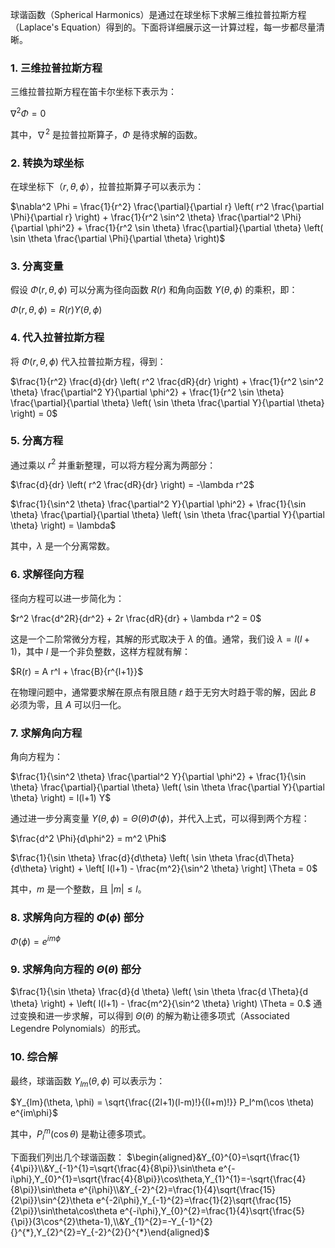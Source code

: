 



球谐函数（Spherical Harmonics）是通过在球坐标下求解三维拉普拉斯方程（Laplace's Equation）得到的。下面将详细展示这一计算过程，每一步都尽量清晰。

### 1. 三维拉普拉斯方程

三维拉普拉斯方程在笛卡尔坐标下表示为：

$\nabla^2 \Phi = 0$

其中，$\nabla^2$ 是拉普拉斯算子，$\Phi$ 是待求解的函数。

### 2. 转换为球坐标

在球坐标下（$r, \theta, \phi$），拉普拉斯算子可以表示为：

$\nabla^2 \Phi = \frac{1}{r^2} \frac{\partial}{\partial r} \left( r^2 \frac{\partial \Phi}{\partial r} \right) + \frac{1}{r^2 \sin^2 \theta} \frac{\partial^2 \Phi}{\partial \phi^2} + \frac{1}{r^2 \sin \theta} \frac{\partial}{\partial \theta} \left( \sin \theta \frac{\partial \Phi}{\partial \theta} \right)$

### 3. 分离变量

假设 $\Phi(r, \theta, \phi)$ 可以分离为径向函数 $R(r)$ 和角向函数 $Y(\theta, \phi)$ 的乘积，即：

$\Phi(r, \theta, \phi) = R(r) Y(\theta, \phi)$

### 4. 代入拉普拉斯方程

将 $\Phi(r, \theta, \phi)$ 代入拉普拉斯方程，得到：

$\frac{1}{r^2} \frac{d}{dr} \left( r^2 \frac{dR}{dr} \right) + \frac{1}{r^2 \sin^2 \theta} \frac{\partial^2 Y}{\partial \phi^2} + \frac{1}{r^2 \sin \theta} \frac{\partial}{\partial \theta} \left( \sin \theta \frac{\partial Y}{\partial \theta} \right) = 0$

### 5. 分离方程

通过乘以 $r^2$ 并重新整理，可以将方程分离为两部分：

$\frac{d}{dr} \left( r^2 \frac{dR}{dr} \right) = -\lambda r^2$

$\frac{1}{\sin^2 \theta} \frac{\partial^2 Y}{\partial \phi^2} + \frac{1}{\sin \theta} \frac{\partial}{\partial \theta} \left( \sin \theta \frac{\partial Y}{\partial \theta} \right) = \lambda$

其中，$\lambda$ 是一个分离常数。

### 6. 求解径向方程

径向方程可以进一步简化为：

$r^2 \frac{d^2R}{dr^2} + 2r \frac{dR}{dr} + \lambda r^2  = 0$

这是一个二阶常微分方程，其解的形式取决于 $\lambda$ 的值。通常，我们设 $\lambda = l(l+1)$，其中 $l$ 是一个非负整数，这样方程就有解：

$R(r) = A r^l + \frac{B}{r^{l+1}}$

在物理问题中，通常要求解在原点有限且随 $r$ 趋于无穷大时趋于零的解，因此 $B$ 必须为零，且 $A$ 可以归一化。

### 7. 求解角向方程

角向方程为：

$\frac{1}{\sin^2 \theta} \frac{\partial^2 Y}{\partial \phi^2} + \frac{1}{\sin \theta} \frac{\partial}{\partial \theta} \left( \sin \theta \frac{\partial Y}{\partial \theta} \right) = l(l+1) Y$

通过进一步分离变量 $Y(\theta, \phi) = \Theta(\theta) \Phi(\phi)$，并代入上式，可以得到两个方程：

$\frac{d^2 \Phi}{d\phi^2} = m^2 \Phi$

$\frac{1}{\sin \theta} \frac{d}{d\theta} \left( \sin \theta \frac{d\Theta}{d\theta} \right) + \left[ l(l+1) - \frac{m^2}{\sin^2 \theta} \right] \Theta = 0$

其中，$m$ 是一个整数，且 $|m| \leq l$。

### 8. 求解角向方程的 $\Phi(\phi)$ 部分

$\Phi(\phi) = e^{im\phi}$

### 9. 求解角向方程的 $\Theta(\theta)$ 部分
$\frac{1}{\sin \theta} \frac{d}{d \theta} \left( \sin \theta \frac{d \Theta}{d \theta} \right) + \left( l(l+1) - \frac{m^2}{\sin^2 \theta} \right) \Theta = 0.$
通过变换和进一步求解，可以得到 $\Theta(\theta)$ 的解为勒让德多项式（Associated Legendre Polynomials）的形式。

### 10. 综合解

最终，球谐函数 $Y_{lm}(\theta, \phi)$ 可以表示为：

$Y_{lm}(\theta, \phi) = \sqrt{\frac{(2l+1)(l-m)!}{(l+m)!}} P_l^m(\cos \theta) e^{im\phi}$

其中，$P_l^m(\cos \theta)$ 是勒让德多项式。

下面我们列出几个球谐函数：
$\begin{aligned}&Y_{0}^{0}=\sqrt{\frac{1}{4\pi}}\\&Y_{-1}^{1}=\sqrt{\frac{4}{8\pi}}\sin\theta e^{-i\phi},Y_{0}^{1}=\sqrt{\frac{4}{8\pi}}\cos\theta,Y_{1}^{1}=-\sqrt{\frac{4}{8\pi}}\sin\theta e^{i\phi}\\&Y_{-2}^{2}=\frac{1}{4}\sqrt{\frac{15}{2\pi}}\sin^{2}\theta e^{-2i\phi},Y_{-1}^{2}=\frac{1}{2}\sqrt{\frac{15}{2\pi}}\sin\theta\cos\theta e^{-i\phi},Y_{0}^{2}=\frac{1}{4}\sqrt{\frac{5}{\pi}}(3\cos^{2}\theta-1),\\&Y_{1}^{2}=-Y_{-1}^{2}{}^{*},Y_{2}^{2}=Y_{-2}^{2}{}^{*}\end{aligned}$
